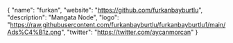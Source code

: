 {
  "name": "furkan",
  "website": "https://github.com/furkanbayburtlu",
  "description": "Mangata Node",
  "logo": "https://raw.githubusercontent.com/furkanbayburtlu/furkanbayburtlu1/main/Ads%C4%B1z.png",
  "twitter": "https://twitter.com/aycanmorcan"
}
